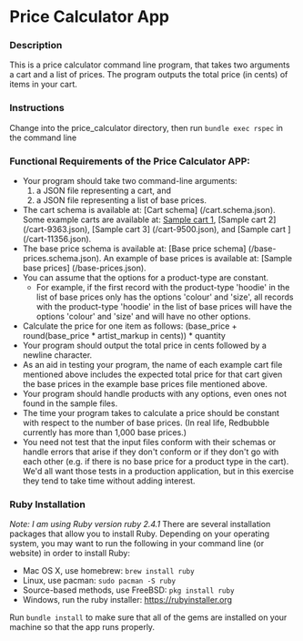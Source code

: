 # Price Calculator App

### Description
This is a price calculator command line program, that takes two arguments a cart and a list of prices. The program outputs the total price (in cents) of items in your cart.

### Instructions
Change into the price_calculator directory, then run ```bundle exec rspec``` in the command line 

### Functional Requirements of the Price Calculator APP:
* Your program should take two command-line arguments:
    1. a JSON file representing a cart, and
    2. a JSON file representing a list of base prices.
* The cart schema is available at: [Cart schema] (/cart.schema.json). Some example carts are available at: [Sample cart 1](/cart-4560.json), [Sample cart 2] (/cart-9363.json), [Sample cart 3] (/cart-9500.json), and [Sample cart ] (/cart-11356.json). 
* The base price schema is available at: [Base price schema] (/base-prices.schema.json). An example of base prices is available at: [Sample base prices] (/base-prices.json).
* You can assume that the options for a product-type are constant. 
    * For example, if the first record with the product-type 'hoodie' in the list of base prices only has the options 'colour' and 'size', all records with the product-type 'hoodie' in the list of base prices will have the options 'colour' and 'size' and will have no other options.
* Calculate the price for one item as follows: (base_price + round(base_price * artist_markup in cents)) * quantity
* Your program should output the total price in cents followed by a newline character. 
* As an aid in testing your program, the name of each example cart file mentioned above includes the expected total price for that cart given the base prices in the example base prices file mentioned above.
* Your program should handle products with any options, even ones not found in the sample files.
* The time your program takes to calculate a price should be constant with respect to the number of base prices. (In real life, Redbubble currently has more than 1,000 base prices.)
* You need not test that the input files conform with their schemas or handle errors that arise if they don't conform or if they don't go with each other (e.g. if there is no base price for a product type in the cart). We'd all want those tests in a production application, but in this exercise they tend to take time without adding interest.

### Ruby Installation
*Note: I am using Ruby version ruby 2.4.1*
There are several installation packages that allow you to install Ruby. Depending on your operating system, you may want to run the following in your command line (or website) in order to install Ruby:
* Mac OS X, use homebrew: ```brew install ruby```
* Linux, use pacman: ```sudo pacman -S ruby```
* Source-based methods, use FreeBSD: ```pkg install ruby``` 
* Windows, run the ruby installer: https://rubyinstaller.org

Run ```bundle install``` to make sure that all of the gems are installed on your machine so that the app runs properly.

